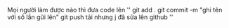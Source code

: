 Mọi người làm được nào thì đưa code lên
'' 
git add .
git commit -m "ghi tên với số lần gửi lên"
git push tải nhưng j đã sửa lên github
''
